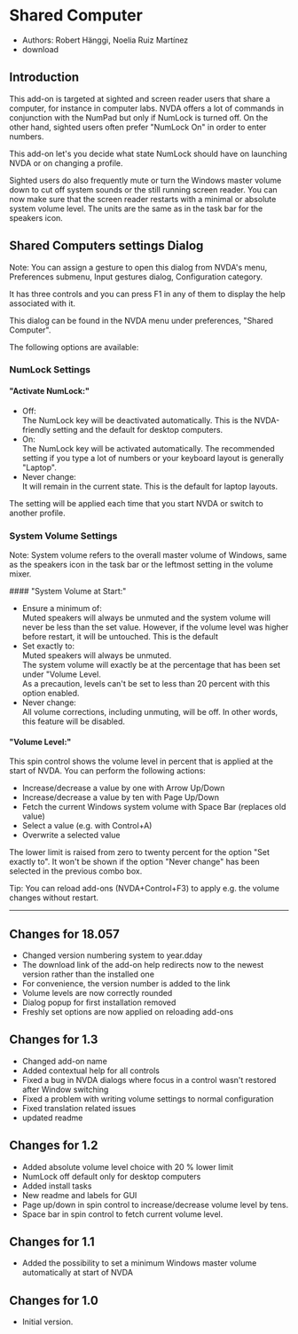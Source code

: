 # Shared Computer #
* Authors: Robert Hänggi, Noelia Ruiz Martínez
* download <a id = "devel-version"></a>

## Introduction
This add-on is targeted at sighted and screen reader users that share a computer, for instance in computer labs. 
NVDA offers a lot of commands in conjunction with the NumPad but only if NumLock is turned off.
On the other hand, sighted users often prefer "NumLock On" in order to enter numbers.

This add-on let's you decide what state NumLock should have on launching NVDA or on changing a profile.

Sighted users do also frequently mute or turn the Windows master volume down to cut off 
system sounds or the still running screen reader.
You can now make sure that the screen reader restarts with a minimal or absolute system volume level. 
The units are the same as in the task bar for the speakers icon.

## Shared Computers settings Dialog ##

Note: You can assign a gesture to open this dialog from NVDA's menu, Preferences submenu, Input gestures dialog, Configuration category.

It has three controls and you can press F1 in any of them to display the help associated with it.  

This dialog can be found in the NVDA menu under preferences, "Shared Computer".

The following options are available:

### NumLock Settings<span>
#### "Activate NumLock:"

- Off:  
  The NumLock key will be  deactivated automatically.
  This is the NVDA-friendly setting and the default for desktop computers. 
- On:  
  The NumLock key will be activated automatically.
  The recommended setting if you type a lot of numbers or your keyboard layout is generally "Laptop".
- Never  change:  
  It will remain in the current state.
  This is the default for laptop layouts.

The setting will be applied each time that you start NVDA or switch to another profile.

</span>

### System Volume Settings

Note: System volume refers to the overall master volume of Windows, 
same as the speakers icon in the task bar or the leftmost setting in the volume mixer.

<span>
#### "System Volume at Start:"

- Ensure a minimum of:  
  Muted speakers will always be unmuted and the system volume will  never be less than the set value.
  However, if the volume level was higher before restart, it will be untouched.
  This is the default
- Set exactly to:  
  Muted speakers will always be unmuted.  
  The system volume will exactly be at the percentage that has been  set under "Volume Level.  
  As a precaution, levels can't be set to less than 20 percent with this option enabled.
- Never change:  
  All volume corrections, including unmuting, will be off.
  In other words, this feature will be disabled.

</span>

<span>

#### "Volume Level:"
This spin control shows the volume level in percent that is applied at the start of NVDA. 
You can perform the following actions:

* Increase/decrease a value by one with Arrow Up/Down
* Increase/decrease a value by ten  with Page Up/Down
* Fetch the current Windows system volume with Space Bar (replaces old value) 
* Select a value (e.g. with Control+A)
* Overwrite a selected value

The lower limit is raised from zero to twenty percent for the option "Set exactly to".
It won't be shown if the option "Never change" has been selected in the previous combo box.

</span>

Tip: You can reload add-ons (NVDA+Control+F3) to apply e.g. the volume changes without restart.

---

## Changes for 18.057 ##

* Changed version numbering system to year.dday
* The download link of the add-on help redirects  now to the newest version rather than the installed one
* For convenience, the version number is added to the link 
* Volume levels are now correctly rounded
* Dialog popup for first installation removed
* Freshly set options are now applied on reloading add-ons 

## Changes for 1.3 ##

* Changed add-on name
* Added contextual help for all controls
* Fixed  a bug in NVDA dialogs where focus in a control wasn't restored after Window switching
* Fixed a problem with writing volume settings to normal configuration
* Fixed translation related issues
* updated readme

## Changes for 1.2 ##

* Added absolute volume level choice with 20 % lower limit
* NumLock off default only for desktop computers
* Added install tasks
* New readme and labels for GUI
* Page up/down in spin control to increase/decrease volume level by tens.
* Space bar in spin control to fetch current volume level.

## Changes for 1.1 ##

* Added the possibility to set a minimum Windows master volume automatically at start of NVDA

## Changes for 1.0 ##

* Initial version.


  <script>
   var xhr = new XMLHttpRequest();
   var placeholder = document.getElementById('devel-version');
   xhr.open("GET", "https://api.github.com/repos/Robert-J-H/SharedComputer/releases", true);
   xhr.setRequestHeader("Accept", "application/vnd.github.v3+json");
   xhr.send();
   xhr.onreadystatechange = processRequest;
   function processRequest(e) {
    if (xhr.readyState == 4) {
     if (xhr.status == 200) {
      var response = JSON.parse(xhr.responseText);
      var releases = response.sort(function(a, b) {
        a = new Date(a.assets[0].updated_at);
        b = new Date(b.assets[0].updated_at);
        return b<a ? -1 : a<b ? 1 : 0;
      });
      placeholder.textContent = "Development version " + releases[0].tag_name;
      placeholder.href = releases[0].assets[0].browser_download_url;
     }
    }
}  </script>